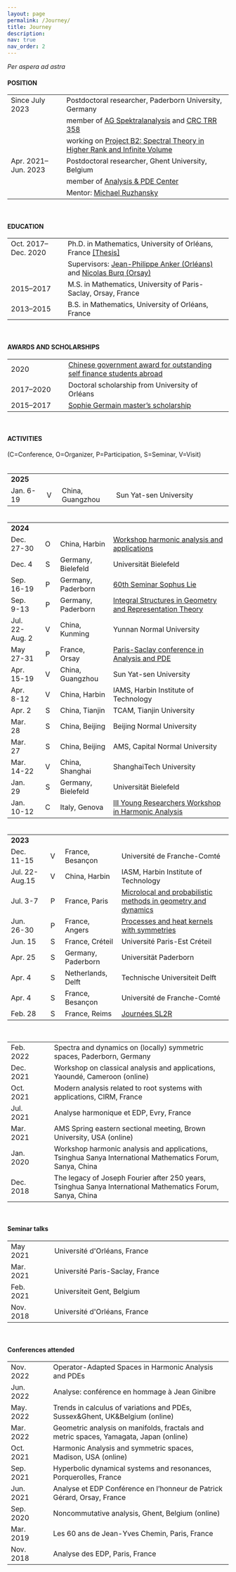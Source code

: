 ```yaml
---
layout: page
permalink: /Journey/
title: Journey
description: 
nav: true
nav_order: 2
---
```


_Per aspera ad astra_

#### POSITION

<table style="table-layout:fixed;">
<tr>           
  <td width="300"> Since July 2023 </td>
  <td width="10"> </td>
  <td width="1500">
    Postdoctoral researcher, Paderborn University, Germany</td>
</tr>   

<tr>           
  <td width="150"> </td>
  <td width="10"> </td>
  <td width="1500">
    member of <a href="https://math.uni-paderborn.de/en/ag/research-group-spectral-analysis">AG Spektralanalysis</a>
           and
          <a href="https://trr358.math.uni-bielefeld.de/Pages/aboutUs">CRC TRR 358</a></td>
</tr> 

<tr>           
  <td width="150"> </td>
  <td width="10"> </td>
  <td width="1500">
    working on 
          <a href="https://trr358.math.uni-bielefeld.de/projects/view/B2">Project B2: Spectral Theory in Higher Rank and Infinite Volume</a></td>
</tr> 

<tr>           
  <td width="300"> Apr. 2021–Jun. 2023 </td>
  <td width="10"> </td>
  <td width="1500">
    Postdoctoral researcher, Ghent University, Belgium</td>
</tr>

<tr>           
  <td width="150"> </td>
  <td width="10"> </td>
  <td width="1500">
    member of <a href="https://analysis-pde.org/">Analysis & PDE Center</a></td>
</tr> 
<tr>           
  <td width="150"> </td>
  <td width="10"> </td>
  <td width="1500">
    Mentor: <a href="https://ruzhansky.org">Michael Ruzhansky</a></td>
</tr>  
</table>

<br>

#### EDUCATION

<table style="table-layout:fixed;">
<tr>           
  <td width="300">Oct. 2017–Dec. 2020</td>
  <td width="10"> </td>
  <td width="1500">
    Ph.D. in Mathematics, University of Orléans, France
    <a href='https://tel.archives-ouvertes.fr/tel-03042468v2/document'>[Thesis]</a></td>
</tr>

<tr>           
  <td width="150"> </td>
  <td width="10"> </td>
  <td width="1500">Supervisors:
    <a href='https://www.idpoisson.fr/anker/'>Jean-Philippe Anker (Orléans)</a> and
    <a href='https://www.imo.universite-paris-saclay.fr/~nb/'>Nicolas Burq (Orsay)</a></td>
</tr>

<tr>           
  <td width="300">2015–2017</td>
  <td width="10"> </td>
  <td width="1500">M.S. in Mathematics, University of Paris-Saclay, Orsay, France</td>
</tr>  

<tr>           
  <td width="300">2013–2015</td>
  <td width="10"> </td>
  <td width="1500">B.S. in Mathematics, University of Orléans, France</td>
</tr>
</table>

<br>

#### AWARDS AND SCHOLARSHIPS

<table style="table-layout:fixed;">
<tr>           
  <td width="300">2020</td>
  <td width="10"> </td>
  <td width="1500">
  <a href='https://en.wikipedia.org/wiki/Chinese_government_award_for_outstanding_self_finance_students_abroad'>Chinese government award for outstanding self finance students abroad</a>
  </td>
</tr>

<tr>           
  <td width="300">2017–2020</td>
  <td width="10"> </td>
  <td width="1500">
  Doctoral scholarship from University of Orléans
  </td>
</tr>

<tr>           
  <td width="300">2015–2017</td>
  <td width="10"> </td>
  <td width="1500">
    <a href='https://www.fondation-hadamard.fr/en/our-programs/transversal-programs/graduate-program/'>Sophie Germain master’s scholarship</a>
  </td>
</tr>
</table>

<br>

#### ACTIVITIES

(C=Conference, O=Organizer, P=Participation, S=Seminar, V=Visit)

<div style="height: 5px;"></div>
<table style="table-layout:fixed;">
<tr>      
  <td align="left" width="140"><b>2025</b></td>
  <td align="center" width="100"></td>
  <td align="left" width="210"></td>
  <td align="left" width="1100"></td>
</tr>

<tr>      
  <td align="left" width="140">Jan. 6-19</td>
  <td align="center" width="100"> V </td>
  <td align="left" width="210"> China, Guangzhou </td>
  <td align="left" width="1100">
  Sun Yat-sen University</td>
</tr>
</table>


<div style="height: 5px;"></div>
<table style="table-layout:fixed;">
<tr>      
  <td align="left" width="140"><b>2024</b></td>
  <td align="center" width="100"></td>
  <td align="left" width="210"></td>
  <td align="left" width="1100"></td>
</tr>

<tr>      
  <td align="left" width="140">Dec. 27-30</td>
  <td align="center" width="100"> O </td>
  <td align="left" width="210"> China, Harbin </td>
  <td align="left" width="1100">
  <a href='https://im.hit.edu.cn/2024/1125/c8389a359885/page.htm'>Workshop harmonic analysis and applications</a></td>
</tr>

<tr>      
  <td align="left" width="140">Dec. 4</td>
  <td align="center" width="100"> S </td>
  <td align="left" width="210"> Germany, Bielefeld </td>
  <td align="left" width="1100">
  Universität Bielefeld</td>
</tr>

<tr>      
  <td align="left" width="140">Sep. 16-19</td>
  <td align="center" width="100"> P </td>
  <td align="left" width="210"> Germany, Paderborn </td>
  <td align="left" width="1100">
  <a href='https://sites.google.com/view/ssl60/home'>	
  60th Seminar Sophus Lie</a></td>
</tr>

<tr>      
  <td align="left" width="140">Sep. 9-13</td>
  <td align="center" width="100"> P </td>
  <td align="left" width="210"> Germany, Paderborn </td>
  <td align="left" width="1100">
  <a href='https://trr358.math.uni-bielefeld.de/workshops/view/191'>Integral Structures in Geometry and Representation Theory</a></td>
</tr>

<tr>      
  <td align="left" width="140">Jul. 22-Aug. 2</td>
  <td align="center" width="100"> V </td>
  <td align="left" width="210"> China, Kunming </td>
  <td align="left" width="1100">
  Yunnan Normal University</td>
</tr>

<tr>      
  <td align="left" width="140">May 27-31</td>
  <td align="center" width="100"> P </td>
  <td align="left" width="210"> France, Orsay </td>
  <td align="left" width="1100">
  <a href='https://math.mit.edu/~dyatlov/mrz60/'>Paris-Saclay conference in Analysis and PDE</a></td>
</tr>

<tr>      
  <td align="left" width="140">Apr. 15-19</td>
  <td align="center" width="100"> V </td>
  <td align="left" width="210"> China, Guangzhou </td>
  <td align="left" width="1100">
  Sun Yat-sen University</td>
</tr>

<tr>      
  <td align="left" width="140">Apr. 8-12</td>
  <td align="center" width="100"> V </td>
  <td align="left" width="210"> China, Harbin </td>
  <td align="left" width="1100">
  IAMS, Harbin Institute of Technology</td>
</tr>

<tr>      
  <td align="left" width="140">Apr. 2</td>
  <td align="center" width="100"> S </td>
  <td align="left" width="210"> China, Tianjin </td>
  <td align="left" width="1100">
  	TCAM, Tianjin University</td>
</tr>

<tr>      
  <td align="left" width="140">Mar. 28</td>
  <td align="center" width="100"> S </td>
  <td align="left" width="210"> China, Beijing </td>
  <td align="left" width="1100">
  		Beijing Normal University</td>
</tr>

<tr>      
  <td align="left" width="140">Mar. 27</td>
  <td align="center" width="100"> S </td>
  <td align="left" width="210"> China, Beijing </td>
  <td align="left" width="1100">
  		AMS, Capital Normal University</td>
</tr>

<tr>      
  <td align="left" width="140">Mar. 14-22</td>
  <td align="center" width="100"> V </td>
  <td align="left" width="210"> China, Shanghai </td>
  <td align="left" width="1100">
  		ShanghaiTech University</td>
</tr>

<tr>      
  <td align="left" width="140">Jan. 29</td>
  <td align="center" width="100"> S </td>
  <td align="left" width="210"> Germany, Bielefeld </td>
  <td align="left" width="1100">
  		Universität Bielefeld</td>
</tr>

<tr>      
  <td align="left" width="140">Jan. 10-12</td>
  <td align="center" width="100"> C </td>
  <td align="left" width="210"> Italy, Genova </td>
  <td align="left" width="1100">
  <a href='https://sites.google.com/view/3yrwha24-genova/home?authuser=0'>	
  III Young Researchers Workshop in Harmonic Analysis</a></td>
</tr>
</table>


<div style="height: 5px;"></div>
<table style="table-layout:fixed;">
<tr>      
  <td align="left" width="140"><b>2023</b></td>
  <td align="center" width="100"></td>
  <td align="left" width="210"></td>
  <td align="left" width="1100"></td>
</tr>

<tr>      
  <td align="left" width="140">Dec. 11-15</td>
  <td align="center" width="100"> V </td>
  <td align="left" width="210"> France, Besançon </td>
  <td align="left" width="1100">
  Université de Franche-Comté</td>
</tr>

<tr>      
  <td align="left" width="140">Jul. 22-Aug.15</td>
  <td align="center" width="100"> V </td>
  <td align="left" width="210"> China, Harbin </td>
  <td align="left" width="1100">
  IASM, Harbin Institute of Technology</td>
</tr>

<tr>      
  <td align="left" width="140">Jul. 3-7</td>
  <td align="center" width="100"> P </td>
  <td align="left" width="210"> France, Paris </td>
  <td align="left" width="1100">
  <a href='https://school2023.sciencesconf.org/'>	
  Microlocal and probabilistic methods in geometry and dynamics</a></td>
</tr>

<tr>      
  <td align="left" width="140">Jun. 26-30</td>
  <td align="center" width="100"> P </td>
  <td align="left" width="210"> France, Angers </td>
  <td align="left" width="1100">
  <a href='https://www.lebesgue.fr/en/heat'>	
  Processes and heat kernels with symmetries</a></td>
</tr>

<tr>      
  <td align="left" width="140">Jun. 15</td>
  <td align="center" width="100"> S </td>
  <td align="left" width="210"> France, Créteil </td>
  <td align="left" width="1100">
  Université Paris-Est Créteil</td>
</tr>

<tr>      
  <td align="left" width="140">Apr. 25</td>
  <td align="center" width="100"> S </td>
  <td align="left" width="210"> Germany, Paderborn </td>
  <td align="left" width="1100">
  Universität Paderborn</td>
</tr>

<tr>      
  <td align="left" width="140">Apr. 4</td>
  <td align="center" width="100"> S </td>
  <td align="left" width="210"> Netherlands, Delft </td>
  <td align="left" width="1100">
  Technische Universiteit Delft</td>
</tr>

<tr>      
  <td align="left" width="140">Apr. 4</td>
  <td align="center" width="100"> S </td>
  <td align="left" width="210"> France, Besançon </td>
  <td align="left" width="1100">
  Université de Franche-Comté</td>
</tr>

<tr>      
  <td align="left" width="140">Feb. 28</td>
  <td align="center" width="100"> S </td>
  <td align="left" width="210"> France, Reims </td>
  <td align="left" width="1100">
  <a href='https://indico.math.cnrs.fr/event/9462/'>	
  Journées SL2R</a></td>
</tr>
</table>


<br>
<table style="table-layout:fixed;">
<tr>           
  <td width="150">Feb. 2022</td>
  <td width="10"> </td>
  <td width="1500">Spectra and dynamics on (locally) symmetric spaces, Paderborn, Germany</td>
</tr>
<tr>           
  <td width="150">Dec. 2021</td>
  <td width="10"> </td>
  <td width="1500">Workshop on classical analysis and applications, Yaoundé, Cameroon (online)</td>
</tr>
<tr>           
  <td width="150">Oct. 2021</td>
  <td width="10"> </td>
  <td width="1500">Modern analysis related to root systems with applications, CIRM, France</td>
</tr>  
<tr>           
  <td width="150">Jul. 2021</td>
  <td width="10"> </td>
  <td width="1500">Analyse harmonique et EDP, Evry, France</td>
</tr>  
<tr>           
  <td width="150">Mar. 2021</td>
  <td width="10"> </td>
  <td width="1500">AMS Spring eastern sectional meeting, Brown University, USA (online)</td>
</tr>  
<tr>           
  <td width="150">Jan. 2020</td>
  <td width="10"> </td>
  <td width="1500">Workshop harmonic analysis and applications, Tsinghua Sanya International Mathematics Forum, Sanya, China</td>
</tr>
<tr>           
  <td width="150">Dec. 2018</td>
  <td width="10"> </td>
  <td width="1500">The legacy of Joseph Fourier after 250 years, Tsinghua Sanya International Mathematics Forum, Sanya, China</td>
</tr>    
</table>

<br>

#### Seminar talks

<table style="table-layout:fixed;">

<tr>           
  <td width="150">May 2021</td>
  <td width="10"> </td>
  <td width="1500"> Université d'Orléans, France</td>
</tr>
<tr>           
  <td width="150">Mar. 2021</td>
  <td width="10"> </td>
  <td width="1500"> Université Paris-Saclay, France</td>
</tr>
<tr>           
  <td width="150">Feb. 2021</td>
  <td width="10"> </td>
  <td width="1500"> Universiteit Gent, Belgium</td>
</tr>
<tr>           
  <td width="150">Nov. 2018</td>
  <td width="10"> </td>
  <td width="1500"> Université d'Orléans, France</td>
</tr>  
</table>

<br>

#### Conferences attended

<table style="table-layout:fixed;">
<tr>           
  <td width="150">Nov. 2022</td>
  <td width="10"> </td>
  <td width="1500">	Operator-Adapted Spaces in Harmonic Analysis and PDEs</td>
</tr>
<tr>           
  <td width="150">Jun. 2022</td>
  <td width="10"> </td>
  <td width="1500">	Analyse: conférence en hommage à Jean Ginibre</td>
</tr>
<tr>           
  <td width="150">May. 2022</td>
  <td width="10"> </td>
  <td width="1500">Trends in calculus of variations and PDEs, Sussex&Ghent, UK&Belgium (online)</td>
</tr>
<tr>           
  <td width="150">Mar. 2022</td>
  <td width="10"> </td>
  <td width="1500">Geometric analysis on manifolds, fractals and metric spaces, Yamagata, Japan (online)</td>
</tr>
<tr>           
  <td width="150">Oct. 2021</td>
  <td width="10"> </td>
  <td width="1500">Harmonic Analysis and symmetric spaces, Madison, USA (online)</td>
</tr>
<tr>           
  <td width="150">Sep. 2021</td>
  <td width="10"> </td>
  <td width="1500">Hyperbolic dynamical systems and resonances, Porquerolles, France</td>
</tr>
<tr>           
  <td width="150">Jun. 2021</td>
  <td width="10"> </td>
  <td width="1500">Analyse et EDP Conférence en l’honneur de Patrick Gérard, Orsay, France</td>
</tr>
<tr>           
  <td width="150">Sep. 2020</td>
  <td width="10"> </td>
  <td width="1500">Noncommutative analysis, Ghent, Belgium (online)</td>
</tr>  
<tr>           
  <td width="150">Mar. 2019</td>
  <td width="10"> </td>
  <td width="1500">Les 60 ans de Jean-Yves Chemin, Paris, France</td>
</tr>
<tr>           
  <td width="150">Nov. 2018</td>
  <td width="10"> </td>
  <td width="1500">Analyse des EDP, Paris, France</td>
</tr>
</table>
